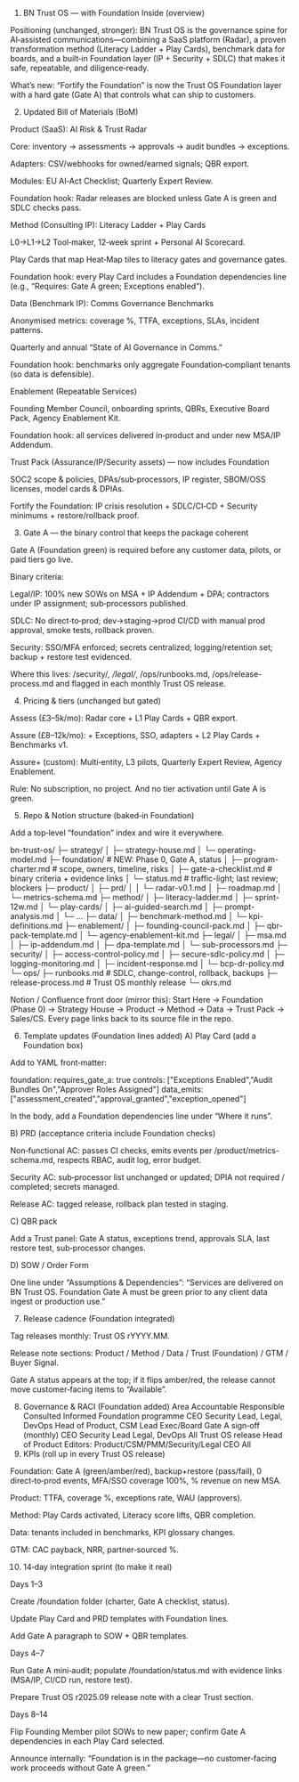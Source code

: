 1. BN Trust OS — with Foundation Inside (overview)

Positioning (unchanged, stronger):
BN Trust OS is the governance spine for AI‑assisted communications—combining a SaaS platform (Radar), a proven transformation method (Literacy Ladder + Play Cards), benchmark data for boards, and a built‑in Foundation layer (IP + Security + SDLC) that makes it safe, repeatable, and diligence‑ready.

What’s new: “Fortify the Foundation” is now the Trust OS Foundation layer with a hard gate (Gate A) that controls what can ship to customers.

2. Updated Bill of Materials (BoM)

Product (SaaS): AI Risk & Trust Radar

Core: inventory → assessments → approvals → audit bundles → exceptions.

Adapters: CSV/webhooks for owned/earned signals; QBR export.

Modules: EU AI‑Act Checklist; Quarterly Expert Review.

Foundation hook: Radar releases are blocked unless Gate A is green and SDLC checks pass.

Method (Consulting IP): Literacy Ladder + Play Cards

L0→L1→L2 Tool‑maker, 12‑week sprint + Personal AI Scorecard.

Play Cards that map Heat‑Map tiles to literacy gates and governance gates.

Foundation hook: every Play Card includes a Foundation dependencies line (e.g., “Requires: Gate A green; Exceptions enabled”).

Data (Benchmark IP): Comms Governance Benchmarks

Anonymised metrics: coverage %, TTFA, exceptions, SLAs, incident patterns.

Quarterly and annual “State of AI Governance in Comms.”

Foundation hook: benchmarks only aggregate Foundation‑compliant tenants (so data is defensible).

Enablement (Repeatable Services)

Founding Member Council, onboarding sprints, QBRs, Executive Board Pack, Agency Enablement Kit.

Foundation hook: all services delivered in‑product and under new MSA/IP Addendum.

Trust Pack (Assurance/IP/Security assets) — now includes Foundation

SOC2 scope & policies, DPAs/sub‑processors, IP register, SBOM/OSS licenses, model cards & DPIAs.

Fortify the Foundation: IP crisis resolution + SDLC/CI‑CD + Security minimums + restore/rollback proof.

3. Gate A — the binary control that keeps the package coherent

Gate A (Foundation green) is required before any customer data, pilots, or paid tiers go live.

Binary criteria:

Legal/IP: 100% new SOWs on MSA + IP Addendum + DPA; contractors under IP assignment; sub‑processors published.

SDLC: No direct‑to‑prod; dev→staging→prod CI/CD with manual prod approval, smoke tests, rollback proven.

Security: SSO/MFA enforced; secrets centralized; logging/retention set; backup + restore test evidenced.

Where this lives:
/security/_, /legal/_, /ops/runbooks.md, /ops/release-process.md and flagged in each monthly Trust OS release.

4. Pricing & tiers (unchanged but gated)

Assess (£3–5k/mo): Radar core + L1 Play Cards + QBR export.

Assure (£8–12k/mo): + Exceptions, SSO, adapters + L2 Play Cards + Benchmarks v1.

Assure+ (custom): Multi‑entity, L3 pilots, Quarterly Expert Review, Agency Enablement.

Rule: No subscription, no project. And no tier activation until Gate A is green.

5. Repo & Notion structure (baked‑in Foundation)

Add a top‑level “foundation” index and wire it everywhere.

bn-trust-os/
├─ strategy/
│ ├─ strategy-house.md
│ └─ operating-model.md
├─ foundation/ # NEW: Phase 0, Gate A, status
│ ├─ program-charter.md # scope, owners, timeline, risks
│ ├─ gate-a-checklist.md # binary criteria + evidence links
│ └─ status.md # traffic-light; last review; blockers
├─ product/
│ ├─ prd/
│ │ └─ radar-v0.1.md
│ ├─ roadmap.md
│ └─ metrics-schema.md
├─ method/
│ ├─ literacy-ladder.md
│ ├─ sprint-12w.md
│ └─ play-cards/
│ ├─ ai-guided-search.md
│ ├─ prompt-analysis.md
│ └─ ...
├─ data/
│ ├─ benchmark-method.md
│ └─ kpi-definitions.md
├─ enablement/
│ ├─ founding-council-pack.md
│ ├─ qbr-pack-template.md
│ └─ agency-enablement-kit.md
├─ legal/
│ ├─ msa.md
│ ├─ ip-addendum.md
│ ├─ dpa-template.md
│ └─ sub-processors.md
├─ security/
│ ├─ access-control-policy.md
│ ├─ secure-sdlc-policy.md
│ ├─ logging-monitoring.md
│ ├─ incident-response.md
│ └─ bcp-dr-policy.md
└─ ops/
├─ runbooks.md # SDLC, change-control, rollback, backups
├─ release-process.md # Trust OS monthly release
└─ okrs.md

Notion / Confluence front door (mirror this):
Start Here → Foundation (Phase 0) → Strategy House → Product → Method → Data → Trust Pack → Sales/CS.
Every page links back to its source file in the repo.

6. Template updates (Foundation lines added)
   A) Play Card (add a Foundation box)

Add to YAML front‑matter:

foundation:
requires_gate_a: true
controls: ["Exceptions Enabled","Audit Bundles On","Approver Roles Assigned"]
data_emits: ["assessment_created","approval_granted","exception_opened"]

In the body, add a Foundation dependencies line under “Where it runs”.

B) PRD (acceptance criteria include Foundation checks)

Non‑functional AC: passes CI checks, emits events per /product/metrics-schema.md, respects RBAC, audit log, error budget.

Security AC: sub‑processor list unchanged or updated; DPIA not required / completed; secrets managed.

Release AC: tagged release, rollback plan tested in staging.

C) QBR pack

Add a Trust panel: Gate A status, exceptions trend, approvals SLA, last restore test, sub‑processor changes.

D) SOW / Order Form

One line under “Assumptions & Dependencies”:
“Services are delivered on BN Trust OS. Foundation Gate A must be green prior to any client data ingest or production use.”

7. Release cadence (Foundation integrated)

Tag releases monthly: Trust OS rYYYY.MM.

Release note sections: Product / Method / Data / Trust (Foundation) / GTM / Buyer Signal.

Gate A status appears at the top; if it flips amber/red, the release cannot move customer‑facing items to “Available”.

8. Governance & RACI (Foundation added)
   Area Accountable Responsible Consulted Informed
   Foundation programme CEO Security Lead, Legal, DevOps Head of Product, CSM Lead Exec/Board
   Gate A sign‑off (monthly) CEO Security Lead Legal, DevOps All
   Trust OS release Head of Product Editors: Product/CSM/PMM/Security/Legal CEO All
9. KPIs (roll up in every Trust OS release)

Foundation: Gate A (green/amber/red), backup+restore (pass/fail), 0 direct‑to‑prod events, MFA/SSO coverage 100%, % revenue on new MSA.

Product: TTFA, coverage %, exceptions rate, WAU (approvers).

Method: Play Cards activated, Literacy score lifts, QBR completion.

Data: tenants included in benchmarks, KPI glossary changes.

GTM: CAC payback, NRR, partner‑sourced %.

10. 14‑day integration sprint (to make it real)

Days 1–3

Create /foundation folder (charter, Gate A checklist, status).

Update Play Card and PRD templates with Foundation lines.

Add Gate A paragraph to SOW + QBR templates.

Days 4–7

Run Gate A mini‑audit; populate /foundation/status.md with evidence links (MSA/IP, CI/CD run, restore test).

Prepare Trust OS r2025.09 release note with a clear Trust section.

Days 8–14

Flip Founding Member pilot SOWs to new paper; confirm Gate A dependencies in each Play Card selected.

Announce internally: “Foundation is in the package—no customer‑facing work proceeds without Gate A green.”

